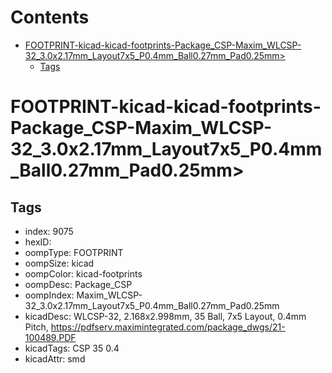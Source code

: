 



Contents
========

* [FOOTPRINT-kicad-kicad-footprints-Package_CSP-Maxim_WLCSP-32_3.0x2.17mm_Layout7x5_P0.4mm_Ball0.27mm_Pad0.25mm>](#footprint-kicad-kicad-footprints-package_csp-maxim_wlcsp-32_30x217mm_layout7x5_p04mm_ball027mm_pad025mm)
	* [Tags](#tags)

# FOOTPRINT-kicad-kicad-footprints-Package_CSP-Maxim_WLCSP-32_3.0x2.17mm_Layout7x5_P0.4mm_Ball0.27mm_Pad0.25mm>

## Tags

- index: 9075
- hexID: 
- oompType: FOOTPRINT
- oompSize: kicad
- oompColor: kicad-footprints
- oompDesc: Package_CSP
- oompIndex: Maxim_WLCSP-32_3.0x2.17mm_Layout7x5_P0.4mm_Ball0.27mm_Pad0.25mm
- kicadDesc: WLCSP-32, 2.168x2.998mm, 35 Ball, 7x5 Layout, 0.4mm Pitch, https://pdfserv.maximintegrated.com/package_dwgs/21-100489.PDF
- kicadTags: CSP 35 0.4
- kicadAttr: smd
